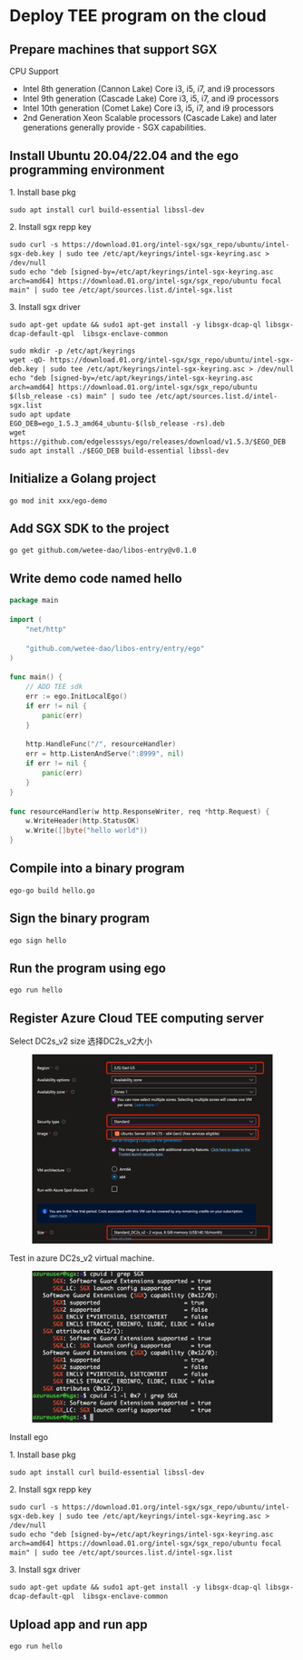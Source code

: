 # Deploy TEE program on the cloud

## Prepare machines that support SGX

CPU Support

* Intel 8th generation (Cannon Lake) Core i3, i5, i7, and i9 processors
* Intel 9th generation (Cascade Lake) Core i3, i5, i7, and i9 processors
* Intel 10th generation (Comet Lake) Core i3, i5, i7, and i9 processors
* 2nd Generation Xeon Scalable processors (Cascade Lake) and later generations generally provide - SGX capabilities.

## Install Ubuntu 20.04/22.04 and the ego programming environment

1\. Install base pkg

```
sudo apt install curl build-essential libssl-dev
```

2\. Install sgx repp key

```
sudo curl -s https://download.01.org/intel-sgx/sgx_repo/ubuntu/intel-sgx-deb.key | sudo tee /etc/apt/keyrings/intel-sgx-keyring.asc > /dev/null
sudo echo "deb [signed-by=/etc/apt/keyrings/intel-sgx-keyring.asc arch=amd64] https://download.01.org/intel-sgx/sgx_repo/ubuntu focal main" | sudo tee /etc/apt/sources.list.d/intel-sgx.list
```

3\. Install sgx driver

```
sudo apt-get update && sudo1 apt-get install -y libsgx-dcap-ql libsgx-dcap-default-qpl  libsgx-enclave-common 
```

```
sudo mkdir -p /etc/apt/keyrings
wget -qO- https://download.01.org/intel-sgx/sgx_repo/ubuntu/intel-sgx-deb.key | sudo tee /etc/apt/keyrings/intel-sgx-keyring.asc > /dev/null
echo "deb [signed-by=/etc/apt/keyrings/intel-sgx-keyring.asc arch=amd64] https://download.01.org/intel-sgx/sgx_repo/ubuntu $(lsb_release -cs) main" | sudo tee /etc/apt/sources.list.d/intel-sgx.list
sudo apt update
EGO_DEB=ego_1.5.3_amd64_ubuntu-$(lsb_release -rs).deb
wget https://github.com/edgelesssys/ego/releases/download/v1.5.3/$EGO_DEB
sudo apt install ./$EGO_DEB build-essential libssl-dev
```

## Initialize a Golang project

```
go mod init xxx/ego-demo
```

## Add SGX SDK to the project

```
go get github.com/wetee-dao/libos-entry@v0.1.0
```

## Write demo code named hello

```go
package main

import (
	"net/http"

	"github.com/wetee-dao/libos-entry/entry/ego"
)

func main() {
	// ADD TEE sdk
	err := ego.InitLocalEgo()
	if err != nil {
		panic(err)
	}

	http.HandleFunc("/", resourceHandler)
	err = http.ListenAndServe(":8999", nil)
	if err != nil {
		panic(err)
	}
}

func resourceHandler(w http.ResponseWriter, req *http.Request) {
	w.WriteHeader(http.StatusOK)
	w.Write([]byte("hello world"))
}

```

## Compile into a binary program

```
ego-go build hello.go
```

## Sign the binary program

```
ego sign hello
```

## Run the program using ego

```
ego run hello
```

## Register Azure Cloud TEE computing server

Select DC2s\_v2 size 选择DC2s\_v2大小

<figure><img src="../.gitbook/assets/image (2).png" alt=""><figcaption></figcaption></figure>

Test  in azure DC2s\_v2 virtual machine.

<figure><img src="../.gitbook/assets/image (1) (1).png" alt=""><figcaption></figcaption></figure>

Install ego

1\. Install base pkg

```
sudo apt install curl build-essential libssl-dev
```

2\. Install sgx repp key

```
sudo curl -s https://download.01.org/intel-sgx/sgx_repo/ubuntu/intel-sgx-deb.key | sudo tee /etc/apt/keyrings/intel-sgx-keyring.asc > /dev/null
sudo echo "deb [signed-by=/etc/apt/keyrings/intel-sgx-keyring.asc arch=amd64] https://download.01.org/intel-sgx/sgx_repo/ubuntu focal main" | sudo tee /etc/apt/sources.list.d/intel-sgx.list
```

3\. Install sgx driver

```
sudo apt-get update && sudo1 apt-get install -y libsgx-dcap-ql libsgx-dcap-default-qpl  libsgx-enclave-common 
```

## Upload app and run app

```
ego run hello
```
